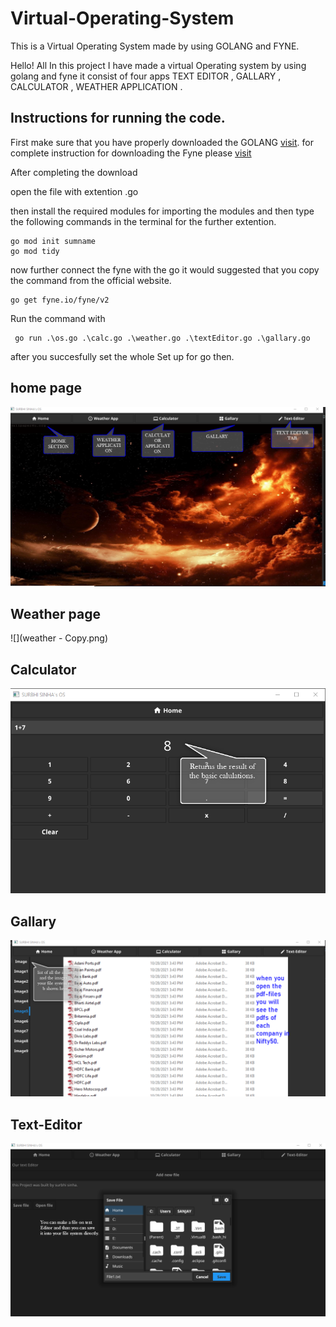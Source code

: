 # Virtual-Operating-System
This is a Virtual Operating System made by using GOLANG and FYNE.


Hello! All
In this project I have made a virtual Operating system by using golang and fyne it consist of four apps TEXT EDITOR , GALLARY , CALCULATOR , WEATHER APPLICATION . 

## Instructions for running the code.
First make sure that you have properly downloaded the GOLANG [visit](https://golang.org/).
for complete instruction for downloading the Fyne please  [visit](https://developer.fyne.io/index.html)

After completing the download

open the file with extention .go

then install the required modules for importing the modules and then type the following commands in the terminal for the further extention.
```
go mod init sumname
go mod tidy
```

now further connect the fyne with the go it would suggested that you copy the command from the official website.
```
go get fyne.io/fyne/v2
```

Run the command with 
```
 go run .\os.go .\calc.go .\weather.go .\textEditor.go .\gallary.go
```


after you succesfully set the whole Set up for go then.

## home page

![](virtualOperatingsystemhome.png)

## Weather page

![](weather - Copy.png)

## Calculator

![](calculator.png)

## Gallary

![](Gallary.png)

## Text-Editor

![](texteditor.png)

